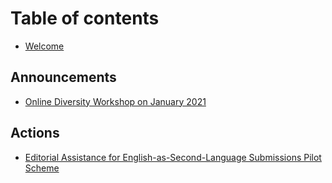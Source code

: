 # Table of contents

* [Welcome](README.md)

## Announcements

* [Online Diversity Workshop on January 2021](announcements/online-diversity-workshop-jan-2021.md)

## Actions

* [Editorial Assistance for English-as-Second-Language Submissions Pilot Scheme](actions/editorial-assistance-for-english-as-second-language-submissions-pilot-scheme.md)

